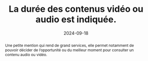 ---
N: '118'
Rubrique: Images et médias
title: La durée des contenus vidéo ou audio est indiquée. 
abstract: Une petite mention qui rend de grand services, elle permet notamment de pouvoir décider de l’opportunité ou du meilleur moment pour consulter un contenu audio ou vidéo.
categories: [" Images et médias"]
agrege: O4118-E029
opquast: '4 118'
indiceebook: '29'
description: "Règle n° 029"
before: "028"
weight: "029"
after: "030"
actif: '1'
layout: rules
date: 2024-09-18
tags: ["Accessibilité", ""]
objectif: ["Informer l'utilisateur afin qu'il puisse décider en connaissance de cause de consulter ou de télécharger ou non le contenu concerné.", "
Rendre accessibles  des contenus aux personnes handicapées
"]
Meo: ["Accompagner chaque contenu vidéo ou audio de la mention de sa durée."]
Controle: ["Vérifier que la durée de chaque contenu audio ou vidéo est indiquée avant la consultation de celui-ci.", "
Contrôler que la durée indiquée correspond à la durée réelle, ou qu'il s'agit d'un ordre de grandeur suffisant.
"
]
epubcheck: false
ace: false
Source: ["Opquast"]
Referentiel: [""]
Steps: ["Conception", "Editorial"]
---